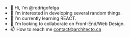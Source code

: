 - 👋 Hi, I’m @rodrigofelga
- 👀 I’m interested in developing several random things.
- 🌱 I’m currently learning REACT.
- 💞️ I'm looking to collaborate on Front-End/Web Design.
- 📫 How to reach me contact@architecto.ca

<!---
rodrigofelga/rodrigofelga is a ✨ special ✨ repository because its `README.md` (this file) appears on your GitHub profile.
You can click the Preview link to take a look at your changes.
--->
